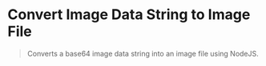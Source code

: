 # Convert Image Data String to Image File

> Converts a base64 image data string into an image file using NodeJS.
